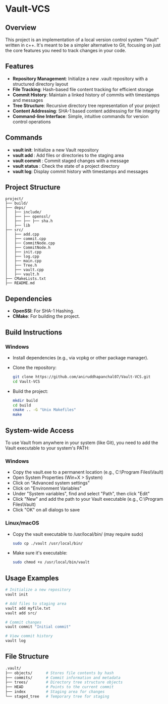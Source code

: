 # Vault-VCS

## Overview
This project is an implementation of a local version control system "Vault" written in c++. It's meant to be a simpler alternative to Git, focusing on just the core features you need to track changes in your code.

## Features

- **Repository Management**: Initialize a new .vault repository with a structured directory layout
- **File Tracking**: Hash-based file content tracking for efficient storage
- **Commit History**: Maintain a linked history of commits with timestamps and messages
- **Tree Structure**: Recursive directory tree representation of your project
- **Content Addressing**: SHA-1 based content addressing for file integrity
- **Command-line Interface**: Simple, intuitive commands for version control operations

## Commands

- **vault init**: Initialize a new Vault repository
- **vault add <path>**: Add files or directories to the staging area
- **vault commit <message>**: Commit staged changes with a message
- **vault status <path>**: Check the state of a project directory
- **vault log**: Display commit history with timestamps and messages

## Project Structure

```
project/
├── build/
├── deps/
│   ├── include/
│   ├── ├── openssl/
│   ├── ├── ├── sha.h 
│   ├── lib
├── src/
│   ├── add.cpp
│   ├── commit.cpp
│   ├── CommitNode.cpp
│   ├── CommitNode.h
│   ├── init.cpp
│   ├── log.cpp
│   ├── main.cpp
│   ├── Tree.h
│   ├── vault.cpp
│   ├── vault.h
├── CMakeLists.txt
├── README.md
```

## Dependencies

- **OpenSSl**: For SHA-1 Hashing.
- **CMake**: For building the project.


## Build Instructions

### Windows

- Install dependencies (e.g., via vcpkg or other package manager).

- Clone the repository:

  ```bash
  git clone https://github.com/aniruddhapanchal07/Vault-VCS.git
  cd Vault-VCS
  ```

- Build the project:

  ```bash
  mkdir build
  cd build
  cmake .. -G "Unix Makefiles"
  make
  ```

## System-wide Access

To use Vault from anywhere in your system (like Git), you need to add the Vault executable to your system's PATH:

### Windows

- Copy the vault.exe to a permanent location (e.g., C:\Program Files\Vault\)
- Open System Properties (Win+X > System)
- Click on "Advanced system settings"
- Click on "Environment Variables"
- Under "System variables", find and select "Path", then click "Edit"
- Click "New" and add the path to your Vault executable (e.g., C:\Program Files\Vault\)
- Click "OK" on all dialogs to save

### Linux/macOS

- Copy the vault executable to /usr/local/bin/ (may require sudo)

  ```bash
  sudo cp ./vault /usr/local/bin/
  ```

- Make sure it's executable:

  ```bash
  sudo chmod +x /usr/local/bin/vault
  ```

## Usage Examples

  ```bash
  # Initialize a new repository
  vault init

  # Add files to staging area
  vault add myfile.txt
  vault add src/

  # Commit changes
  vault commit "Initial commit"

  # View commit history
  vault log
  ```

## File Structure
  ```bash
  .vault/
├── objects/      # Stores file contents by hash
├── commits/      # Commit information and metadata
├── trees/        # Directory tree structure objects
├── HEAD          # Points to the current commit
├── index         # Staging area for changes
└── staged_tree   # Temporary tree for staging
  ```
